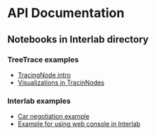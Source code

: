 # API Documentation

## Notebooks in Interlab directory

### TreeTrace examples

* [TracingNode intro](https://github.com/acsresearch/interlab/blob/main/notebooks/treetrace_intro.ipynb)
* [Visualizations in TracinNodes](https://github.com/acsresearch/interlab/blob/main/notebooks/treetrace_visualization.ipynb)


### Interlab examples

* [Car negotiation example](https://github.com/acsresearch/interlab/blob/main/notebooks/car_negotiation.ipynb)
* [Example for using web console in Interlab](https://github.com/acsresearch/interlab/blob/main/notebooks/console.ipynb)